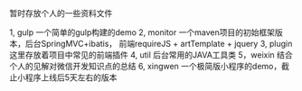 暂时存放个人的一些资料文件

1, gulp 一个简单的gulp构建的demo
2, monitor 一个maven项目的初始框架版本，后台SpringMVC+ibatis， 前端requireJS + artTemplate + jquery
3, plugin 这里存放着项目中常见的前端插件
4, util 后台常用的JAVA工具类
5，weixin 结合个人的见解对微信开发知识点的总结
6, xingwen 一个极简版小程序的demo，截止小程序上线后5天左右的版本
